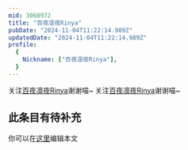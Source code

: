 ```yaml
---
mid: 3060972
title: "百夜凛夜Rinya"
pubDate: "2024-11-04T11:22:14.989Z"
updatedDate: "2024-11-04T11:22:14.989Z"
profile:
  {
    Nickname: ["百夜凛夜Rinya"],
  }
---
```


关注[百夜凛夜Rinya](https://space.bilibili.com/3060972)谢谢喵~ 关注[百夜凛夜Rinya](https://space.bilibili.com/3060972)谢谢喵~

## 此条目有待补充
你可以在[这里](https://github.com/Yuhanawa/VTuber.ICU/edit/master/src/content/v/百夜凛夜Rinya/index.md)编辑本文
